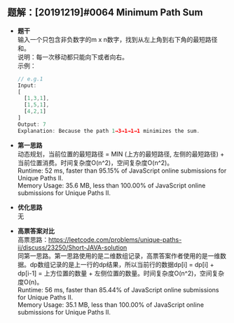 ## 题解：[20191219]#0064 Minimum Path Sum
- **题干**   
输入一个只包含非负数字的m x n数字，找到从左上角到右下角的最短路径和。    
说明：每一次移动都只能向下或者向右。    
  示例：    
  ```JavaScript
  // e.g.1
  Input:
  [
    [1,3,1],
    [1,5,1],
    [4,2,1]
  ]
  Output: 7
  Explanation: Because the path 1→3→1→1→1 minimizes the sum.
  ```

- **第一思路**   
动态规划，当前位置的最短路径 = MIN (上方的最短路径, 左侧的最短路径) + 当前位置消费。时间复杂度O(n^2)，空间复杂度O(n^2)。   
Runtime: 52 ms, faster than 95.15% of JavaScript online submissions for Unique Paths II.   
Memory Usage: 35.6 MB, less than 100.00% of JavaScript online submissions for Unique Paths II.   
- **优化思路**   
无  
- **高票答案对比**   
高票思路：https://leetcode.com/problems/unique-paths-ii/discuss/23250/Short-JAVA-solution   
同第一思路。第一思路使用的是二维数组记录，高票答案作者使用的是一维数据。dp数组记录的是上一行的dp结果，所以当前行的数据dp[i] = dp[i] + dp[i-1] = 上方位置的数量 + 左侧位置的数量。时间复杂度O(n^2)，空间复杂度O(n)。    
Runtime: 56 ms, faster than 85.44% of JavaScript online submissions for Unique Paths II.   
Memory Usage: 35.1 MB, less than 100.00% of JavaScript online submissions for Unique Paths II.    